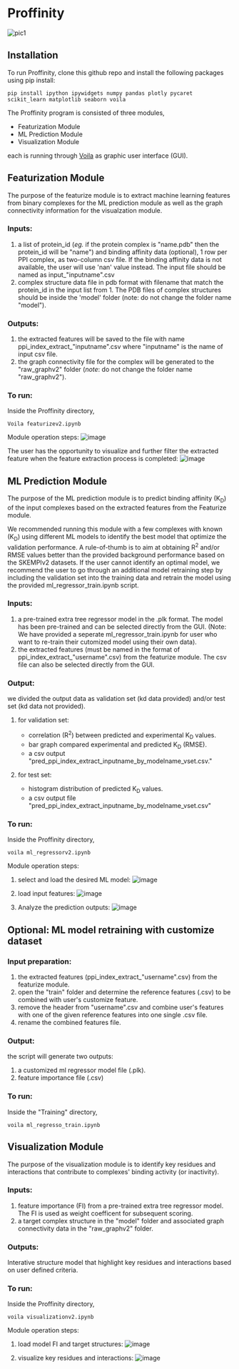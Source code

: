 # Proffinity

![pic1](https://github.com/user-attachments/assets/af65266b-2f05-404b-b86e-57aa0b2943f3)


## Installation

To run Proffinity, clone this github repo and install the following packages using pip install:
````
pip install ipython ipywidgets numpy pandas plotly pycaret scikit_learn matplotlib seaborn voila
````
The Proffinity program is consisted of three modules, 
- Featurization Module
- ML Prediction Module
- Visualization Module

each is running through [Voila](https://voila.readthedocs.io/en/stable/) as graphic user interface (GUI). 

## Featurization Module

The purpose of the featurize module is to extract machine learning features from binary complexes for the ML prediction module as well as the graph connectivity information for the visualzation module.

### Inputs:
1. a list of protein_id (_eg._ if the protein complex is "name.pdb" then the protein_id will be "name") and binding affinity data (optional), 1 row per PPI complex, as two-column csv file. If the binding affinity data is not available, the user will use 'nan' value instead. The input file should be named as input_"inputname".csv
3. complex structure data file in pdb format with filename that match the protein_id in the input list from 1. The PDB files of complex structures should be inside the 'model' folder (note: do not change the folder name "model").   

### Outputs:
1. the extracted features will be saved to the file with name ppi_index_extract_"inputname".csv where "inputname" is the name of input csv file.<sub></sub>
2. the graph connectivity file for the complex will be generated to the "raw_graphv2" folder (_note_: do not change the folder name "raw_graphv2").

### To run:
Inside the Proffinity directory,

````
Voila featurizev2.ipynb
````

Module operation steps: 
![image](https://github.com/user-attachments/assets/d02e995c-9f38-47fa-9532-065c6e0b687f)

The user has the opportunity to visualize and further filter the extracted feature when the feature extraction process is completed:
![image](https://github.com/user-attachments/assets/60490145-fda4-400c-b2a7-9b7804b69e5a)

## ML Prediction Module

The purpose of the ML prediction module is to predict binding affinity (K<sub>D</sub>) of the input complexes based on the extracted features from the Featurize module.

We recommended running this module with a few complexes with known (K<sub>D</sub>) using different ML models to identify the best model that optimize the validation performance. A rule-of-thumb is to aim at obtaining R<sup>2</sup> and/or RMSE values better than the provided background performance based on the SKEMPIv2 datasets. If the user cannot identify an optimal model, we recommend the user to go through an additional model retraining step by including the validation set into the training data and retrain the model using the provided ml_regressor_train.ipynb script. 

### Inputs:
1. a pre-trained extra tree regressor model in the .plk format. The model has been pre-trained and can be selected directly from the GUI. (Note: We have provided a seperate ml_regressor_train.ipynb for user who want to re-train their cutomized model using their own data).
2. the extracted features (must be named in the format of ppi_index_extract_"username".csv) from the featurize module. The csv file can also be selected directly from the GUI.

### Output:

we divided the output data as validation set (kd data provided) and/or test set (kd data not provided).

1. for validation set:
   - correlation (R<sup>2</sup>) between predicted and experimental K<sub>D</sub> values.
   - bar graph compared experimental and predicted K<sub>D</sub> (RMSE).
   - a csv output "pred_ppi_index_extract_inputname_by_modelname_vset.csv."    

2. for test set:
   - histogram distribution of predicted K<sub>D</sub> values.
   - a csv output file "pred_ppi_index_extract_inputname_by_modelname_vset.csv"

### To run:  
Inside the Proffinity directory,

````
voila ml_regressorv2.ipynb
````

Module operation steps:

1. select and load the desired ML model:
![image](https://github.com/user-attachments/assets/a9597fe2-c61e-4f99-ba0a-1902a2ade10b)

2. load input features:
![image](https://github.com/user-attachments/assets/8ab62342-6680-463f-8ce3-e3093985e6b7)

3. Analyze the prediction outputs:
![image](https://github.com/user-attachments/assets/b5b6556e-f26a-4480-8ca0-178b70bc1017)


## Optional: ML model retraining with customize dataset

### Input preparation:
1. the extracted features (ppi_index_extract_"username".csv) from the featurize module.
2. open the "train" folder and determine the reference features (.csv) to be combined with user's customize feature.
3. remove the header from "username".csv and combine user's features with one of the given reference features into one single .csv file.
4. rename the combined features file.

### Output:

the script will generate two outputs:

1. a customized ml regressor model file (.plk).
2. feature importance file (.csv)

### To run:
Inside the "Training" directory,

````
voila ml_regresso_train.ipynb
````

## Visualization Module

The purpose of the visualization module is to identify key residues and interactions that contribute to complexes' binding activity (or inactivity).

### Inputs:
1. feature importance (FI) from a pre-trained extra tree regressor model. The FI is used as weight coefficent for subsequent scoring.
2. a target complex structure in the "model" folder and associated graph connectivity data in the "raw_graphv2" folder.

### Outputs:
Interative structure model that highlight key residues and interactions based on user defined criteria. 

### To run:  <sub></sub>
Inside the Proffinity directory,

````
voila visualizationv2.ipynb
````
Module operation steps:
1. load model FI and target structures:
![image](https://github.com/user-attachments/assets/657a28b5-e241-4bd8-ad12-bd598bc23c1b)


2. visualize key residues and interactions:
![image](https://github.com/user-attachments/assets/884ed8cc-8585-492b-bbfa-b6811ee75992)




